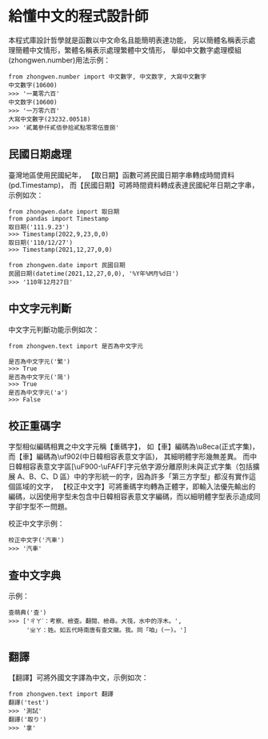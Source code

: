 # 給懂中文的程式設計師
本程式庫設計哲學就是函數以中文命名且能簡明表達功能，
另以簡體名稱表示處理簡體中文情形，繁體名稱表示處理繁體中文情形，
舉如中文數字處理模組(zhongwen.number)用法示例： 

    from zhongwen.number import 中文數字, 中文数字, 大寫中文數字
    中文數字(10600)
    >>> '一萬零六百'
    中文数字(10600)
    >>> '一万零六百'
    大寫中文數字(23232.00518)
    >>> '貳萬參仟貳佰參拾貳點零零伍壹捌'

## 民國日期處理

臺灣地區使用民國紀年，
【取日期】函數可將民國日期字串轉成時間資料(pd.Timestamp)，
而【民國日期】可將時間資料轉成表達民國紀年日期之字串，示例如次：

    from zhongwen.date import 取日期
    from pandas import Timestamp
    取日期('111.9.23')
    >>> Timestamp(2022,9,23,0,0)
    取日期('110/12/27')
    >>> Timestamp(2021,12,27,0,0)

    from zhongwen.date import 民國日期
    民國日期(datetime(2021,12,27,0,0), '%Y年%M月%d日')
    >>> '110年12月27日'

## 中文字元判斷

中文字元判斷功能示例如次：

    from zhongwen.text import 是否為中文字元

    是否為中文字元('繁')
    >>> True
    是否為中文字元('简')
    >>> True
    是否為中文字元('a')
    >>> False

## 校正重碼字

字型相似編碼相異之中文字元稱【重碼字】，
如【車】編碼為\u8eca(正式字集)，
而【車】編碼為\uf902(中日韓相容表意文字區)，
其細明體字形幾無差異。
而中日韓相容表意文字區[\uF900-\uFAFF]字元依字源分離原則未與正式字集（包括擴展 A、B、C、D 區）中的字形統一的字，因為許多「第三方字型」都沒有實作這個區域的文字，
【校正中文字】可將重碼字均轉為正體字，即輸入法優先輸出的編碼，以因使用字型未包含中日韓相容表意文字編碼，而以細明體字型表示造成同字卻字型不一問題。

校正中文字示例：

    校正中文字('汽車')
    >>> '汽車'

## 查中文字典

示例：

    查萌典('查')
    >>> ['ㄔㄚˊ：考察、檢查。翻閱、檢尋。大筏，水中的浮木。', 
         'ㄓㄚ：姓。如五代時南唐有查文徽。我。同「咱」(一)。']


## 翻譯

【翻譯】可將外國文字譯為中文，示例如次：

    from zhongwen.text import 翻譯
    翻譯('test')
    >>> '測試'
    翻譯('取り')
    >>> '拿'

